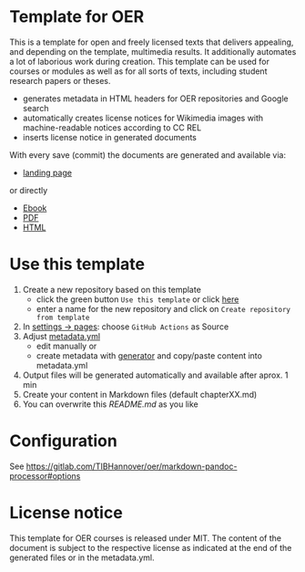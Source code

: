 # Template for OER

This is a template for open and freely licensed texts that delivers appealing, and depending on the template, multimedia results. It additionally automates a lot of laborious work during creation. This template can be used for courses or modules as well as for all sorts of texts, including student research papers or theses.

* generates metadata in HTML headers for OER repositories and Google search
* automatically creates license notices for Wikimedia images with machine-readable notices according to CC REL
* inserts license notice in generated documents

With every save (commit) the documents are generated and available via:

* [landing page](https://TIBHannover.github.io/oer-github-tutorial-template/)

or directly 
* [Ebook](https://TIBHannover.github.io/oer-github-tutorial-template/document.epub)
* [PDF](https://TIBHannover.github.io/oer-github-tutorial-template/document.pdf)
* [HTML](https://TIBHannover.github.io/oer-github-tutorial-template/document.html)

# Use this template

1. Create a new repository based on this template
    * click the green button `Use this template` or click [here](https://github.com/TIBHannover/markdown-documents-template/generate)
    * enter a name for the new repository and click on `Create repository from template`
1. In [settings -> pages](../../settings/pages): choose `GitHub Actions` as Source
1. Adjust [metadata.yml](../../edit/main/metadata.yml)
    * edit manually or
    * create metadata with [generator](https://oersi.gitlab.io/metadata-form/metadata-generator.html) and copy/paste content into metadata.yml
1. Output files will be generated automatically and available after aprox. 1 min
1. Create your content in Markdown files (default chapterXX.md)
1. You can overwrite this _README.md_ as you like

# Configuration

See https://gitlab.com/TIBHannover/oer/markdown-pandoc-processor#options

# License notice
This template for OER courses is released under MIT. The content of the document is subject to the respective license as indicated at the end of the generated files or in the metadata.yml.
